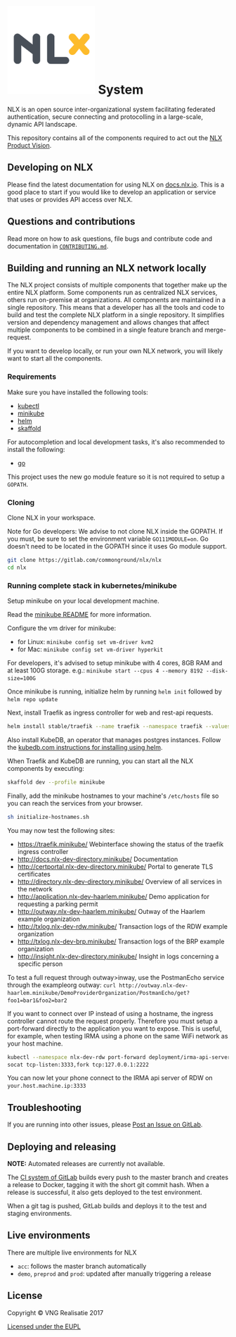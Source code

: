 <h1><img alt="NLX" src="logo.png" width="200"> System</h1>

NLX is an open source inter-organizational system facilitating federated authentication, secure connecting and protocolling in a large-scale, dynamic API landscape.

This repository contains all of the components required to act out the [NLX Product Vision](https://docs.nlx.io/understanding-the-basics/product-vision/).

## Developing on NLX

Please find the latest documentation for using NLX on [docs.nlx.io](https://docs.nlx.io). This is a good place to start if you would like to develop an application or service that uses or provides API access over NLX.

## Questions and contributions

Read more on how to ask questions, file bugs and contribute code and documentation in [`CONTRIBUTING.md`](CONTRIBUTING.md).

## Building and running an NLX network locally

The NLX project consists of multiple components that together make up the entire NLX platform. Some components run as centralized NLX services, others run on-premise at organizations. All components are maintained in a single repository. This means that a developer has all the tools and code to build and test the complete NLX platform in a single repository. It simplifies version and dependency management and allows changes that affect multiple components to be combined in a single feature branch and merge-request.

If you want to develop locally, or run your own NLX network, you will likely want to start all the components.

### Requirements

Make sure you have installed the following tools:

- [kubectl](https://kubernetes.io/docs/tasks/tools/install-kubectl/)
- [minikube](https://kubernetes.io/docs/tasks/tools/install-minikube/)
- [helm](https://docs.helm.sh/using_helm/)
- [skaffold](https://github.com/GoogleContainerTools/skaffold#installation)

For autocompletion and local development tasks, it's also recommended to install the following:

- [go](https://golang.org/doc/install)

This project uses the new go module feature so it is not required to setup a `GOPATH`.

### Cloning

Clone NLX in your workspace.

Note for Go developers: We advise to not clone NLX inside the GOPATH. If you must, be sure to set the environment variable `GO111MODULE=on`.
Go doesn't need to be located in the GOPATH since it uses Go module support.

```bash
git clone https://gitlab.com/commonground/nlx/nlx
cd nlx
```

### Running complete stack in kubernetes/minikube

Setup minikube on your local development machine.

Read the [minikube README](https://github.com/kubernetes/minikube) for more information.

Configure the vm driver for minikube:

- for Linux: `minikube config set vm-driver kvm2`
- for Mac: `minikube config set vm-driver hyperkit`

For developers, it's advised to setup minikube with 4 cores, 8GB RAM and at least 100G storage.
e.g.: `minikube start --cpus 4 --memory 8192 --disk-size=100G`

Once minikube is running, initialize helm by running `helm init` followed by `helm repo update`

Next, install Traefik as ingress controller for web and rest-api requests.

```bash
helm install stable/traefik --name traefik --namespace traefik --values helm/traefik-values-minikube.yaml
```

Also install KubeDB, an operator that manages postgres instances. Follow the [kubedb.com instructions for installing using helm](https://kubedb.com/docs/0.12.0/setup/install/#using-helm).

When Traefik and KubeDB are running, you can start all the NLX components by executing:

```bash
skaffold dev --profile minikube
```

Finally, add the minikube hostnames to your machine's `/etc/hosts` file so you can reach the services from your browser.

```bash
sh initialize-hostnames.sh
```

You may now test the following sites:

- https://traefik.minikube/                         Webinterface showing the status of the traefik ingress controller
- http://docs.nlx-dev-directory.minikube/           Documentation
- http://certportal.nlx-dev-directory.minikube/     Portal to generate TLS certificates
- http://directory.nlx-dev-directory.minikube/      Overview of all services in the network
- http://application.nlx-dev-haarlem.minikube/      Demo application for requesting a parking permit
- http://outway.nlx-dev-haarlem.minikube/           Outway of the Haarlem example organization
- http://txlog.nlx-dev-rdw.minikube/                Transaction logs of the RDW example organization
- http://txlog.nlx-dev-brp.minikube/                Transaction logs of the BRP example organization
- http://insight.nlx-dev-directory.minikube/        Insight in logs concerning a specific person

To test a full request through outway>inway, use the PostmanEcho service through the exampleorg outway: `curl http://outway.nlx-dev-haarlem.minikube/DemoProviderOrganization/PostmanEcho/get?foo1=bar1&foo2=bar2`

If you want to connect over IP instead of using a hostname, the ingress controller cannot route the request properly. Therefore you must setup a port-forward directly to the application you want to expose. This is useful, for example, when testing IRMA using a phone on the same WiFi network as your host machine.

```bash
kubectl --namespace nlx-dev-rdw port-forward deployment/irma-api-server 2222:8080
socat tcp-listen:3333,fork tcp:127.0.0.1:2222
```

You can now let your phone connect to the IRMA api server of RDW on `your.host.machine.ip:3333`

## Troubleshooting

If you are running into other issues, please [Post an Issue on GitLab](https://gitlab.com/commonground/nlx/nlx/issues).

## Deploying and releasing

**NOTE:** Automated releases are currently not available.

The [CI system of GitLab](https://gitlab.com/commonground/nlx/nlx/pipelines) builds every push to the master branch and creates a release to Docker, tagging it with the short git commit hash.
When a release is successful, it also gets deployed to the test environment.

When a git tag is pushed, GitLab builds and deploys it to the test and staging environments.

## Live environments

There are multiple live environments for NLX

- `acc`: follows the master branch automatically
- `demo`, `preprod` and `prod`: updated after manually triggering a release

## License

Copyright © VNG Realisatie 2017

[Licensed under the EUPL](LICENCE.md)
